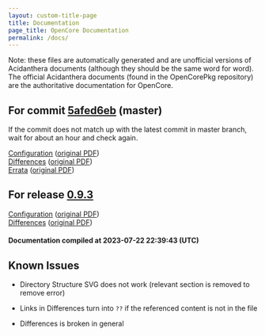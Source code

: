 ```yaml
---
layout: custom-title-page
title: Documentation
page_title: OpenCore Documentation
permalink: /docs/
---
```

Note: these files are automatically generated and are unofficial versions of Acidanthera documents (although they should be the same word for word). The official Acidanthera documents (found in the OpenCorePkg repository) are the authoritative documentation for OpenCore.

## For commit [5afed6eb](https://github.com/acidanthera/OpenCorePkg/tree/5afed6eb167a78b53e18513217819eaa06594e9f) (master)

If the commit does not match up with the latest commit in master branch, wait for about an hour and check again.

[Configuration](latest/Configuration.html) ([original PDF](https://github.com/acidanthera/OpenCorePkg/blob/5afed6eb167a78b53e18513217819eaa06594e9f/Docs/Configuration.pdf))
<br>
[Differences](latest/Differences.html) ([original PDF](https://github.com/acidanthera/OpenCorePkg/blob/5afed6eb167a78b53e18513217819eaa06594e9f/Docs/Differences/Differences.pdf))
<br>
[Errata](latest/Errata.html) ([original PDF](https://github.com/acidanthera/OpenCorePkg/blob/5afed6eb167a78b53e18513217819eaa06594e9f/Docs/Errata/Errata.pdf))

## For release [0.9.3](https://github.com/acidanthera/OpenCorePkg/tree/0.9.3)

[Configuration](release/Configuration.html) ([original PDF](https://github.com/acidanthera/OpenCorePkg/blob/0.9.3/Docs/Configuration.pdf))
<br>
[Differences](release/Differences.html) ([original PDF](https://github.com/acidanthera/OpenCorePkg/blob/0.9.3/Docs/Differences/Differences.pdf))

#### Documentation compiled at 2023-07-22 22:39:43 (UTC)

## Known Issues

* Directory Structure SVG does not work (relevant section is removed to remove error)

* Links in Differences turn into `??` if the referenced content is not in the file

* Differences is broken in general
